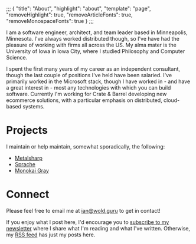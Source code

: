 ;;;
{
	"title": "About",
	"highlight": "about",
	"template": "page",
	"removeHighlight": true,
	"removeArticleFonts": true,
	"removeMonospaceFonts": true
}
;;;

I am a software engineer, architect, and team leader based in Minneapolis, Minnesota. I've always worked distributed though, so I've have had the pleasure of working with firms all across the US. My alma mater is the University of Iowa in Iowa City, where I studied Philosophy and Computer Science.

I spent the first many years of my career as an independent consultant, though the last couple of positions I've held have been salaried. I've primarily worked in the Microsoft stack, though I have worked in - and have a great interest in - most any technologies with which you can build software. Currently I'm working for Crate & Barrel developing new ecommerce solutions, with a particular emphasis on distributed, cloud-based systems.

# Projects

I maintain or help maintain, somewhat sporadically, the following:

* [Metalsharp](https://github.com/IanWold/Metalsharp)
* [Sprache](https://github.com/sprache/Sprache)
* [Monokai Gray](https://github.com/IanWold/MonokaiGray)

# Connect

Please feel free to email me at [ian@wold.guru](mailto:ian@wold.guru?subject=Hello) to get in contact!

If you enjoy what I post here, I'd encourage you to [subscribe to my newsletter](https://buttondown.email/ianwold) where I share what I'm reading and what I've written. Otherwise, my [RSS feed](https://ian.wold.guru/feed.xml) has just my posts here.
